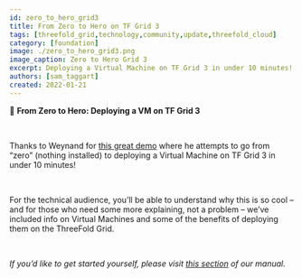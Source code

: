 ```yaml
---
id: zero_to_hero_grid3
title: From Zero to Hero on TF Grid 3
tags: [threefold_grid,technology,community,update,threefold_cloud]
category: [foundation]
image: ./zero_to_hero_grid3.png
image_caption: Zero to Hero Grid 3
excerpt: Deploying a Virtual Machine on TF Grid 3 in under 10 minutes!
authors: [sam_taggart]
created: 2022-01-21
---
```


🦸 **From Zero to Hero: Deploying a VM on TF Grid 3**

<br/>

Thanks to Weynand for [this great demo](https://forum.threefold.io/t/from-zero-to-hero-deploying-a-virtual-machine-on-tf-grid-3-in-under-10-minutes/1803) where he attempts to go from “zero” (nothing installed) to deploying a Virtual Machine on TF Grid 3 in under 10 minutes!

<br/>

For the technical audience, you’ll be able to understand why this is so cool – and for those who need some more explaining, not a problem – we’ve included info on Virtual Machines and some of the benefits of deploying them on the ThreeFold Grid.

<br/>

*If you’d like to get started yourself, please visit [this section](https://library.threefold.me/info/manual/#/getstarted/manual__tfgrid3_getstarted) of our manual.*